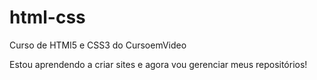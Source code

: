 # html-css
 Curso de HTMl5 e CSS3 do CursoemVideo

 Estou aprendendo a criar sites e agora vou gerenciar meus repositórios!